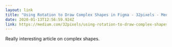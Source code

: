 ```yaml
---
layout: link 
title: "Using Rotation to Draw Complex Shapes in Figma - 32pixels - Medium" 
date: 2020-01-13T12:56:59.924Z 
link: https://medium.com/32pixels/using-rotation-to-draw-complex-shapes-in-figma-ecab9d89c41 
---
```


Really interesting article on complex shapes.